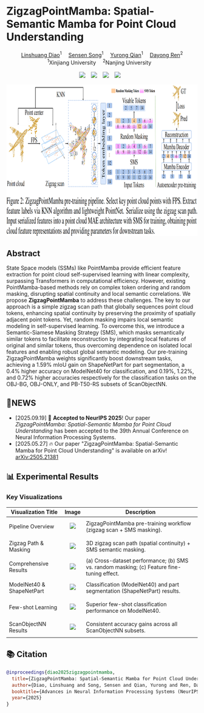 # ZigzagPointMamba: Spatial-Semantic Mamba for Point Cloud Understanding
<div align='center'>
    <a href='mailto:107552304043@stu.xju.edu.cn' target='_blank'>Linshuang Diao</a><sup>1</sup> 
    <a href='mailto:songsensen@stu.xju.edu.cn' target='_blank'>Sensen Song</a><sup>1</sup> 
    <a href='mailto:qyr@stu.xju.edu.cn' target='_blank'>Yurong Qian</a><sup>1</sup> 
    <a href='mailto:rdyedu@gmail.com' target='_blank'>Dayong Ren</a><sup>2</sup>
</div>
<div align='center'>
    <sup>1</sup>Xinjiang University  <sup>2</sup>Nanjing University 
</div>
<br>
<div align="center">
  <a href="https://Rabbitttttt218.github.io/ZigzagPointMamba/"><img src="https://img.shields.io/static/v1?label=Project&message=Page&color=purple"></a>  
  <a href="https://arxiv.org/abs/2505.21381"><img src="https://img.shields.io/static/v1?label=Paper&message=Arxiv&color=red&logo=arxiv"></a>  
  <a href="https://github.com/Rabbitttttt218/ZigzagPointMamba"><img src="https://img.shields.io/static/v1?label=Code&message=Github&color=blue&logo=github"></a>  
  <a href="https://arxiv.org/pdf/2505.21381.pdf"><img src="https://img.shields.io/static/v1?label=PDF&message=Download&color=green"></a>  
</div>
<p align="center">
  <img src="ZigzagPointMamba_html/static/images/pipeline.png" height=400>
</p>


## Abstract
State Space models (SSMs) like PointMamba provide efficient feature extraction for point cloud self-supervised learning with linear complexity, surpassing Transformers in computational efficiency. However, existing PointMamba-based methods rely on complex token ordering and random masking, disrupting spatial continuity and local semantic correlations. We propose <strong>ZigzagPointMamba</strong> to address these challenges. The key to our approach is a simple zigzag scan path that globally sequences point cloud tokens, enhancing spatial continuity by preserving the proximity of spatially adjacent point tokens. Yet, random masking impairs local semantic modeling in self-supervised learning. To overcome this, we introduce a Semantic-Siamese Masking Strategy (SMS), which masks semantically similar tokens to facilitate reconstruction by integrating local features of original and similar tokens, thus overcoming dependence on isolated local features and enabling robust global semantic modeling. Our pre-training ZigzagPointMamba weights significantly boost downstream tasks, achieving a 1.59% mIoU gain on ShapeNetPart for part segmentation, a 0.4% higher accuracy on ModelNet40 for classification, and 0.19%, 1.22%, and 0.72% higher accuracies respectively for the classification tasks on the OBJ-BG, OBJ-ONLY, and PB-T50-RS subsets of ScanObjectNN.
## 🎉NEWS
+ [2025.09.19] 🎊 **Accepted to NeurIPS 2025**! Our paper *ZigzagPointMamba: Spatial-Semantic Mamba for Point Cloud Understanding* has been accepted to the 39th Annual Conference on Neural Information Processing Systems.
+ [2025.05.27] 🔥 Our paper "ZigzagPointMamba: Spatial-Semantic Mamba for Point Cloud Understanding" is available on arXiv! [arXiv:2505.21381](https://arxiv.org/abs/2505.21381)

## 📊 Experimental Results
### Key Visualizations
| Visualization Title | Image | Description |
|---------------------|-------|-------------|
| Pipeline Overview | <p align="center"><img src="static/images/pipeline.png" height=250></p> | ZigzagPointMamba pre-training workflow (zigzag scan + SMS masking). |
| Zigzag Path & Masking | <p align="center"><img src="static/images/zigzag_path_and_masking.png" height=250></p> | 3D zigzag scan path (spatial continuity) + SMS semantic masking. |
| Comprehensive Results | <p align="center"><img src="static/images/comprehensive_results.png" height=250></p> | (a) Cross-dataset performance; (b) SMS vs. random masking; (c) Feature fine-tuning effect. |
| ModelNet40 & ShapeNetPart | <p align="center"><img src="static/images/Classification_on_ModelNet40_and_Part_Seg_on_ShapeNetPart.png" height=250></p> | Classification (ModelNet40) and part segmentation (ShapeNetPart) results. |
| Few-shot Learning | <p align="center"><img src="static/images/Few-shot.png" height=250></p> | Superior few-shot classification performance on ModelNet40. |
| ScanObjectNN Results | <p align="center"><img src="static/images/ScanobjNN.png" height=250></p> | Consistent accuracy gains across all ScanObjectNN subsets. |

## 📚 Citation
```bibtex
@inproceedings{diao2025zigzagpointmamba,
  title={ZigzagPointMamba: Spatial-Semantic Mamba for Point Cloud Understanding},
  author={Diao, Linshuang and Song, Sensen and Qian, Yurong and Ren, Dayong},
  booktitle={Advances in Neural Information Processing Systems (NeurIPS)},
  year={2025}
}
